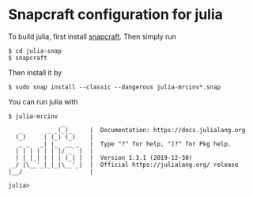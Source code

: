 # Snapcraft configuration for julia

To build julia, first install [snapcraft](https://snapcraft.io/). Then simply run 

    $ cd julia-snap
    $ snapcraft
    
 Then install it by
 
    $ sudo snap install --classic --dangerous julia-mrcinv*.snap
    
 You can run julia with
 
    $ julia-mrcinv
                   _
       _       _ _(_)_     |  Documentation: https://docs.julialang.org
      (_)     | (_) (_)    |
       _ _   _| |_  __ _   |  Type "?" for help, "]?" for Pkg help.
      | | | | | | |/ _` |  |
      | | |_| | | | (_| |  |  Version 1.3.1 (2019-12-30)
     _/ |\__'_|_|_|\__'_|  |  Official https://julialang.org/ release
    |__/                   |
    
    julia>
